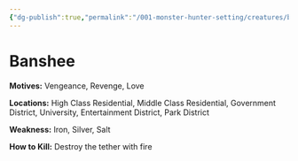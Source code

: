 ```yaml
---
{"dg-publish":true,"permalink":"/001-monster-hunter-setting/creatures/banshee/"}
---
```


# Banshee

**Motives:** Vengeance, Revenge, Love

**Locations:** High Class Residential, Middle Class Residential, Government District, University, Entertainment District, Park District

**Weakness:** Iron, Silver, Salt

**How to Kill:** Destroy the tether with fire

